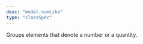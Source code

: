 ```yaml
---
desc: "model.numLike"
type: "classSpec"
---
```


Groups elements that denote a number or a quantity.